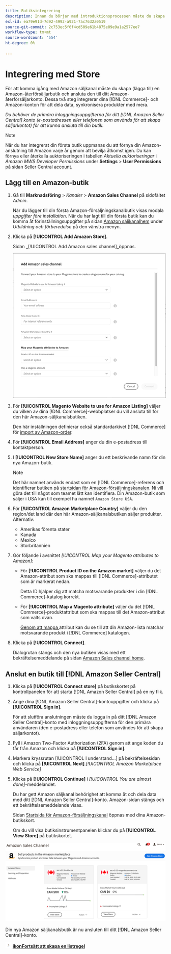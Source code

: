 ```yaml
---
title: Butiksintegrering
description: Innan du börjar med introduktionsprocessen måste du skapa (lägga till) en Amazon Sales Channel store och ansluta den till ditt Amazon-återförsäljarkonto.
exl-id: ea79e91d-7d92-4992-a921-7ac7632a0519
source-git-commit: 2c753ec5f6f4cd509e61b4875e09e9a1a2577ee7
workflow-type: tm+mt
source-wordcount: '554'
ht-degree: 0%

---
```


# Integrering med Store

För att komma igång med Amazon säljkanal måste du skapa (lägga till) en Amazon-återförsäljarbutik och ansluta den till ditt Amazon-återförsäljarkonto. Dessa två steg integrerar dina [!DNL Commerce]- och Amazon-konton för att dela data, synkronisera produkter med mera.

_Du behöver de primära inloggningsuppgifterna för ditt  [!DNL Amazon Seller Central] konto (e-postadressen eller telefonen som används för att skapa säljarkontot) för att kunna ansluta till din butik._

>[!NOTE]
>
>När du har integrerat din första butik uppmanas du att förnya din Amazon-anslutning till Amazon varje år genom att bevilja åtkomst igen. Du kan förnya eller återkalla auktoriseringen i tabellen _Aktuella auktoriseringar_ i _Amazon MWS Developer Permissions_ under **Settings** > **User Permissions** på sidan Seller Central account.

## Lägg till en Amazon-butik

1. Gå till **Marknadsföring** > _Kanaler_ > **Amazon Sales Channel** på sidofältet _Admin_.

   När du lägger till din första Amazon-försäljningskanalbutik visas modala _uppgifter före installation_. När du har lagt till din första butik kan du komma åt förinställningsuppgifter på sidan [Amazon säljkanalhem](./amazon-sales-channel-home.md) under _Utbildning och förberedelse_ på den vänstra menyn.

1. Klicka på **[!UICONTROL Add Amazon Store]**.

   Sidan _[!UICONTROL Add Amazon sales channel]_öppnas.

   ![Lägg till Amazon säljkanalsbutik](assets/amazon-store-integration.png)

1. För **[!UICONTROL Magento Website to use for Amazon Listing]** väljer du vilken av dina [!DNL Commerce]-webbplatser du vill ansluta till för den här Amazon-säljkanalsbutiken.

   Den här inställningen definierar också standardarkivet [!DNL Commerce] för [import av Amazon-order](./order-settings.md).

1. För **[!UICONTROL Email Address]** anger du din e-postadress till kontaktperson.

1. I **[!UICONTROL New Store Name]** anger du ett beskrivande namn för din nya Amazon-butik.

   >[!NOTE]
   >
   >Det här namnet används endast som en [!DNL Commerce]-referens och identifierar butiken på [startsidan för Amazon-försäljningskanalen](./amazon-sales-channel-home.md). Ni vill göra det till något som teamet lätt kan identifiera. Din Amazon-butik som säljer i USA kan till exempel ha namnet `Amazon Store USA`.

1. För **[!UICONTROL Amazon Marketplace Country]** väljer du den region/det land där den här Amazon-säljkanalsbutiken säljer produkter. Alternativ:

   - Amerikas förenta stater
   - Kanada
   - Mexico
   - Storbritannien

1. Gör följande i avsnittet _[!UICONTROL Map your Magento attributes to Amazon]_:

   - För **[!UICONTROL Product ID on the Amazon market]** väljer du det Amazon-attribut som ska mappas till [!DNL Commerce]-attributet som är markerat nedan.

      Detta ID hjälper dig att matcha motsvarande produkter i din [!DNL Commerce]-katalog korrekt.

   - För **[!UICONTROL Map a Magento attribute]** väljer du det [!DNL Commerce]-produktattribut som ska mappas till det Amazon-attribut som valts ovan.

      [Genom att mappa ](./ob-creating-magento-attributes.md) attribut kan du se till att din Amazon-lista matchar motsvarande produkt i  [!DNL Commerce] katalogen.

1. Klicka på **[!UICONTROL Connect]**.

   Dialogrutan stängs och den nya butiken visas med ett bekräftelsemeddelande på sidan [Amazon Sales channel home](./amazon-sales-channel-home.md).

## Anslut en butik till [!DNL Amazon Seller Central]

1. Klicka på **[!UICONTROL Connect store]** på butikskortet på kontrollpanelen för att starta [!DNL Amazon Seller Central] på en ny flik.

1. Ange dina [!DNL Amazon Seller Central]-kontouppgifter och klicka på **[!UICONTROL Sign in]**.

   För att slutföra anslutningen måste du logga in på ditt [!DNL Amazon Seller Central]-konto med inloggningsuppgifterna för den primära användaren (den e-postadress eller telefon som användes för att skapa säljarkontot).

1. Fyll i Amazon Two-Factor Authorization (2FA) genom att ange koden du får från Amazon och klicka på **[!UICONTROL Sign in]**.

1. Markera kryssrutan [!UICONTROL I understand...] på bekräftelsesidan och klicka på **[!UICONTROL Next]**._[!UICONTROL Amazon Marketplace Web Service]_

1. Klicka på **[!UICONTROL Continue]** i _[!UICONTROL You are almost done]_-meddelandet.

   Du har gett Amazon säljkanal behörighet att komma åt och dela data med ditt [!DNL Amazon Seller Central]-konto. Amazon-sidan stängs och ett bekräftelsemeddelande visas.

   Sidan [Startsida för Amazon-försäljningskanal](./amazon-sales-channel-home.md) öppnas med dina Amazon-butikskort.

   Om du vill visa butiksinstrumentpanelen klickar du på **[!UICONTROL View Store]** på butikskortet.

![Amazon säljkanalshem med nytt butikskort](assets/asc-dashboard-after-2fa.png)

Din nya Amazon säljkanalsbutik är nu ansluten till ditt [!DNL Amazon Seller Central]-konto.

![Nästa ](assets/btn-next.png) [**ikonFortsätt att skapa en listregel**](./ob-create-listing-rule.md)
